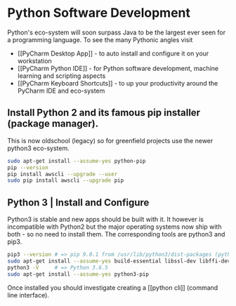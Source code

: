 
# Python Software Development

Python's eco-system will soon surpass Java to be the largest ever seen for a programming language. To see the many Pythonic angles visit

- [[PyCharm Desktop App]] - to auto install and configure it on your workstation
- [[PyCharm Python IDE]] - for Python software development, machine learning and scripting aspects
- [[PyCharm Keyboard Shortcuts]] - to up your productivity around the PyCharm IDE and eco-system


## Install Python 2 and its famous pip installer (package manager).

This is now oldschool (legacy) so for greenfield projects use the newer python3 eco-system.

```bash
sudo apt-get install --assume-yes python-pip
pip --version
pip install awscli --upgrade --user
sudo pip install awscli --upgrade pip
```

## Python 3 | Install and Configure

Python3 is stable and new apps should be built with it. It however is incompatible with Python2 but the major operating systems now ship with both - so no need to install them. The corresponding tools are python3 and pip3.

``` bash
pip3 --version # => pip 9.0.1 from /usr/lib/python3/dist-packages (python 3.6)
sudo apt-get install --assume-yes build-essential libssl-dev libffi-dev python-dev
python3 -V     # => Python 3.6.5
sudo apt-get install --assume-yes python3-pip
```

Once installed you should investigate creating a [[python cli]] (command line interface).